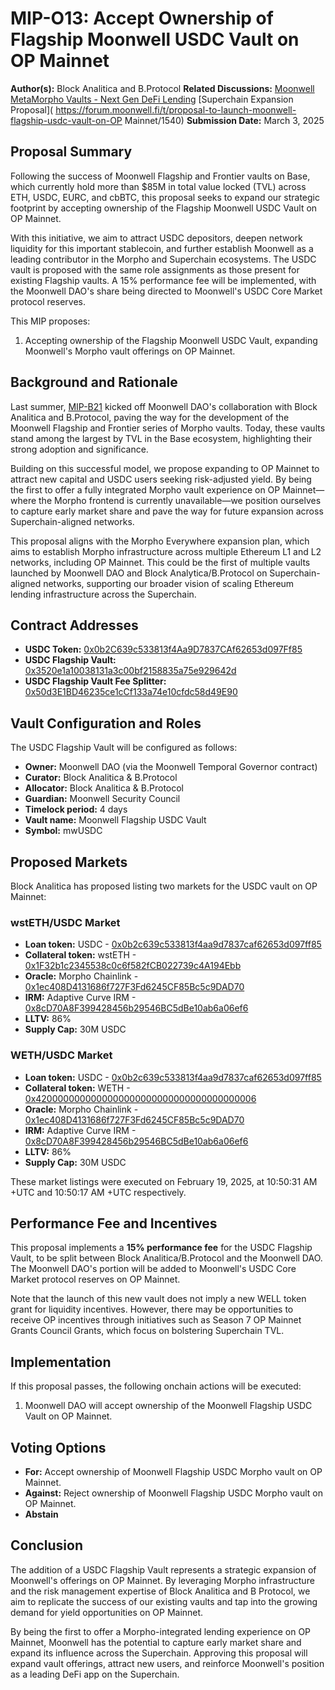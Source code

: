 # MIP-O13: Accept Ownership of Flagship Moonwell USDC Vault on OP Mainnet

**Author(s):** Block Analitica and B.Protocol **Related Discussions:**
[Moonwell MetaMorpho Vaults - Next Gen DeFi Lending](https://forum.moonwell.fi/t/introducing-moonwell-metamorpho-vaults-next-gen-defi-lending/960/16)
[Superchain Expansion Proposal](
https://forum.moonwell.fi/t/proposal-to-launch-moonwell-flagship-usdc-vault-on-OP
Mainnet/1540) **Submission Date:** March 3, 2025

## Proposal Summary

Following the success of Moonwell Flagship and Frontier vaults on Base, which
currently hold more than $85M in total value locked (TVL) across ETH, USDC,
EURC, and cbBTC, this proposal seeks to expand our strategic footprint by
accepting ownership of the Flagship Moonwell USDC Vault on OP Mainnet.

With this initiative, we aim to attract USDC depositors, deepen network
liquidity for this important stablecoin, and further establish Moonwell as a
leading contributor in the Morpho and Superchain ecosystems. The USDC vault is
proposed with the same role assignments as those present for existing Flagship
vaults. A 15% performance fee will be implemented, with the Moonwell DAO's share
being directed to Moonwell's USDC Core Market protocol reserves.

This MIP proposes:

1. Accepting ownership of the Flagship Moonwell USDC Vault, expanding Moonwell's
   Morpho vault offerings on OP Mainnet.

## Background and Rationale

Last summer,
[MIP-B21](https://boardroom.io/moonwell/proposal/cHJvcG9zYWw6bW9vbndlbGw6b25jaGFpbi11cGdyYWRlOjIx)
kicked off Moonwell DAO's collaboration with Block Analitica and B.Protocol,
paving the way for the development of the Moonwell Flagship and Frontier series
of Morpho vaults. Today, these vaults stand among the largest by TVL in the Base
ecosystem, highlighting their strong adoption and significance.

Building on this successful model, we propose expanding to OP Mainnet to attract
new capital and USDC users seeking risk-adjusted yield. By being the first to
offer a fully integrated Morpho vault experience on OP Mainnet—where the Morpho
frontend is currently unavailable—we position ourselves to capture early market
share and pave the way for future expansion across Superchain-aligned networks.

This proposal aligns with the Morpho Everywhere expansion plan, which aims to
establish Morpho infrastructure across multiple Ethereum L1 and L2 networks,
including OP Mainnet. This could be the first of multiple vaults launched by
Moonwell DAO and Block Analytica/B.Protocol on Superchain-aligned networks,
supporting our broader vision of scaling Ethereum lending infrastructure across
the Superchain.

## Contract Addresses

- **USDC Token:**
  [0x0b2C639c533813f4Aa9D7837CAf62653d097Ff85](https://optimistic.etherscan.io/address/0x0b2C639c533813f4Aa9D7837CAf62653d097Ff85)
- **USDC Flagship Vault:**
  [0x3520e1a10038131a3c00bf2158835a75e929642d](https://optimistic.etherscan.io/address/0x3520e1a10038131a3c00bf2158835a75e929642d)
- **USDC Flagship Vault Fee Splitter:**
  [0x50d3E1BD46235ce1cCf133a74e10cfdc58d49E90](https://optimistic.etherscan.io/address/0x50d3E1BD46235ce1cCf133a74e10cfdc58d49E90)

## Vault Configuration and Roles

The USDC Flagship Vault will be configured as follows:

- **Owner:** Moonwell DAO (via the Moonwell Temporal Governor contract)
- **Curator:** Block Analitica & B.Protocol
- **Allocator:** Block Analitica & B.Protocol
- **Guardian:** Moonwell Security Council
- **Timelock period:** 4 days
- **Vault name:** Moonwell Flagship USDC Vault
- **Symbol:** mwUSDC

## Proposed Markets

Block Analitica has proposed listing two markets for the USDC vault on OP
Mainnet:

### wstETH/USDC Market

- **Loan token:** USDC -
  [0x0b2c639c533813f4aa9d7837caf62653d097ff85](https://optimistic.etherscan.io/address/0x0b2c639c533813f4aa9d7837caf62653d097ff85)
- **Collateral token:** wstETH -
  [0x1F32b1c2345538c0c6f582fCB022739c4A194Ebb](https://optimistic.etherscan.io/address/0x1F32b1c2345538c0c6f582fCB022739c4A194Ebb)
- **Oracle:** Morpho Chainlink -
  [0x1ec408D4131686f727F3Fd6245CF85Bc5c9DAD70](https://optimistic.etherscan.io/address/0x1ec408D4131686f727F3Fd6245CF85Bc5c9DAD70)
- **IRM:** Adaptive Curve IRM -
  [0x8cD70A8F399428456b29546BC5dBe10ab6a06ef6](https://optimistic.etherscan.io/address/0x8cD70A8F399428456b29546BC5dBe10ab6a06ef6)
- **LLTV:** 86%
- **Supply Cap:** 30M USDC

### WETH/USDC Market

- **Loan token:** USDC -
  [0x0b2c639c533813f4aa9d7837caf62653d097ff85](https://optimistic.etherscan.io/address/0x0b2c639c533813f4aa9d7837caf62653d097ff85)
- **Collateral token:** WETH -
  [0x4200000000000000000000000000000000000006](https://optimistic.etherscan.io/address/0x4200000000000000000000000000000000000006)
- **Oracle:** Morpho Chainlink -
  [0x1ec408D4131686f727F3Fd6245CF85Bc5c9DAD70](https://optimistic.etherscan.io/address/0x1ec408D4131686f727F3Fd6245CF85Bc5c9DAD70)
- **IRM:** Adaptive Curve IRM -
  [0x8cD70A8F399428456b29546BC5dBe10ab6a06ef6](https://optimistic.etherscan.io/address/0x8cD70A8F399428456b29546BC5dBe10ab6a06ef6)
- **LLTV:** 86%
- **Supply Cap:** 30M USDC

These market listings were executed on February 19, 2025, at 10:50:31 AM +UTC
and 10:50:17 AM +UTC respectively.

## Performance Fee and Incentives

This proposal implements a **15% performance fee** for the USDC Flagship Vault,
to be split between Block Analitica/B.Protocol and the Moonwell DAO. The
Moonwell DAO's portion will be added to Moonwell's USDC Core Market protocol
reserves on OP Mainnet.

Note that the launch of this new vault does not imply a new WELL token grant for
liquidity incentives. However, there may be opportunities to receive OP
incentives through initiatives such as Season 7 OP Mainnet Grants Council
Grants, which focus on bolstering Superchain TVL.

## Implementation

If this proposal passes, the following onchain actions will be executed:

1. Moonwell DAO will accept ownership of the Moonwell Flagship USDC Vault on OP
   Mainnet.

## Voting Options

- **For:** Accept ownership of Moonwell Flagship USDC Morpho vault on OP
  Mainnet.
- **Against:** Reject ownership of Moonwell Flagship USDC Morpho vault on OP
  Mainnet.
- **Abstain**

## Conclusion

The addition of a USDC Flagship Vault represents a strategic expansion of
Moonwell's offerings on OP Mainnet. By leveraging Morpho infrastructure and the
risk management expertise of Block Analitica and B Protocol, we aim to replicate
the success of our existing vaults and tap into the growing demand for yield
opportunities on OP Mainnet.

By being the first to offer a Morpho-integrated lending experience on OP
Mainnet, Moonwell has the potential to capture early market share and expand its
influence across the Superchain. Approving this proposal will expand vault
offerings, attract new users, and reinforce Moonwell's position as a leading
DeFi app on the Superchain.
